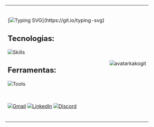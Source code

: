 <div align="start">

<table>
<tr>
<td valign="center">

<br>

[![Typing SVG](https://readme-typing-svg.herokuapp.com/?font=Verdana&pause=1000&color=ffffff&size=40&center=false&vCenter=true&width=1000&lines=Oi%2C+eu+sou+o+Jefferson!;Mobile+Developer!)](https://git.io/typing-svg)


## Tecnologias:
![Skills](https://skillicons.dev/icons?i=dart,flutter,swift,javascript,react,next,nodejs)
<br>

## Ferramentas:
![Tools](https://skillicons.dev/icons?i=vscode,firebase,aws,docker,git,github,figma)

<br>

[![Gmail](https://img.shields.io/badge/-Gmail-%23333?style=for-the-badge&logo=gmail&logoColor=white)](mailto:contato@jefferson.dev)
[![LinkedIn](https://img.shields.io/badge/-LinkedIn-%23333?style=for-the-badge&logo=linkedin&logoColor=white)](https://www.linkedin.com/in/jeffersonkako)
[![Discord](https://img.shields.io/badge/Discord-%23333?style=for-the-badge&logo=discord&logoColor=white)](https://discordapp.com/channels/@me/1119920127509549107)

<br>

</td>
<td valign="center">
  
![avatarkakogit](https://github.com/jeffersonkako/jeffersonkako/assets/104142117/976f39d0-ef13-4d11-b71e-0b2b0bb01a3d)
</td>
</tr>
</table>

</div>
